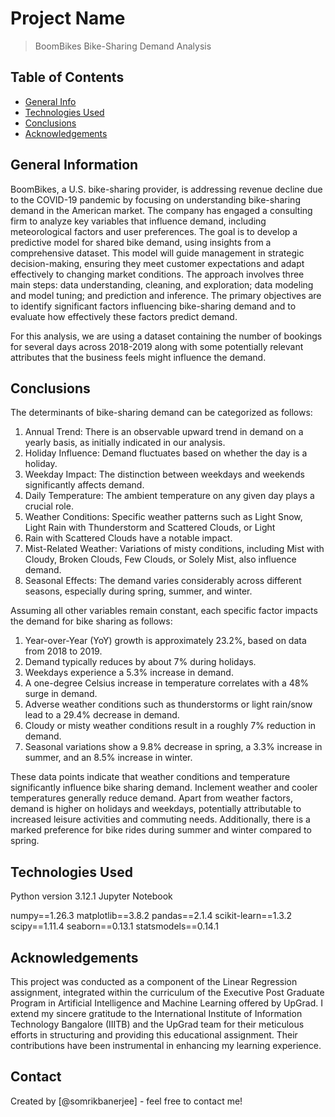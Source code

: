 # Project Name
> BoomBikes Bike-Sharing Demand Analysis


## Table of Contents
* [General Info](#general-information)
* [Technologies Used](#technologies-used)
* [Conclusions](#conclusions)
* [Acknowledgements](#acknowledgements)

<!-- You can include any other section that is pertinent to your problem -->

## General Information
BoomBikes, a U.S. bike-sharing provider, is addressing revenue decline due to the COVID-19 pandemic by focusing on understanding bike-sharing demand in the American market. The company has engaged a consulting firm to analyze key variables that influence demand, including meteorological factors and user preferences. The goal is to develop a predictive model for shared bike demand, using insights from a comprehensive dataset. This model will guide management in strategic decision-making, ensuring they meet customer expectations and adapt effectively to changing market conditions. The approach involves three main steps: data understanding, cleaning, and exploration; data modeling and model tuning; and prediction and inference. The primary objectives are to identify significant factors influencing bike-sharing demand and to evaluate how effectively these factors predict demand.

For this analysis, we are using a dataset containing the number of bookings for several days across 2018-2019 along with some potentially relevant attributes that the business feels might influence the demand.

<!-- You don't have to answer all the questions - just the ones relevant to your project. -->

## Conclusions
The determinants of bike-sharing demand can be categorized as follows:

1. Annual Trend: There is an observable upward trend in demand on a yearly basis, as initially indicated in our analysis.
2. Holiday Influence: Demand fluctuates based on whether the day is a holiday.
3. Weekday Impact: The distinction between weekdays and weekends significantly affects demand.
4. Daily Temperature: The ambient temperature on any given day plays a crucial role.
5. Weather Conditions: Specific weather patterns such as Light Snow, Light Rain with Thunderstorm and Scattered Clouds, or Light 
6. Rain with Scattered Clouds have a notable impact.
7. Mist-Related Weather: Variations of misty conditions, including Mist with Cloudy, Broken Clouds, Few Clouds, or Solely Mist, also influence demand.
8. Seasonal Effects: The demand varies considerably across different seasons, especially during spring, summer, and winter.

Assuming all other variables remain constant, each specific factor impacts the demand for bike sharing as follows:

1. Year-over-Year (YoY) growth is approximately 23.2%, based on data from 2018 to 2019.
2. Demand typically reduces by about 7% during holidays.
3. Weekdays experience a 5.3% increase in demand.
4. A one-degree Celsius increase in temperature correlates with a 48% surge in demand.
5. Adverse weather conditions such as thunderstorms or light rain/snow lead to a 29.4% decrease in demand.
6. Cloudy or misty weather conditions result in a roughly 7% reduction in demand.
7. Seasonal variations show a 9.8% decrease in spring, a 3.3% increase in summer, and an 8.5% increase in winter.

These data points indicate that weather conditions and temperature significantly influence bike sharing demand. Inclement weather and cooler temperatures generally reduce demand. Apart from weather factors, demand is higher on holidays and weekdays, potentially attributable to increased leisure activities and commuting needs. Additionally, there is a marked preference for bike rides during summer and winter compared to spring.

<!-- You don't have to answer all the questions - just the ones relevant to your project. -->


## Technologies Used
Python version 3.12.1
Jupyter Notebook

numpy==1.26.3
matplotlib==3.8.2
pandas==2.1.4
scikit-learn==1.3.2
scipy==1.11.4
seaborn==0.13.1
statsmodels==0.14.1


<!-- As the libraries versions keep on changing, it is recommended to mention the version of library used in this project -->

## Acknowledgements
This project was conducted as a component of the Linear Regression assignment, integrated within the curriculum of the Executive Post Graduate Program in Artificial Intelligence and Machine Learning offered by UpGrad. I extend my sincere gratitude to the International Institute of Information Technology Bangalore (IIITB) and the UpGrad team for their meticulous efforts in structuring and providing this educational assignment. Their contributions have been instrumental in enhancing my learning experience.


## Contact
Created by [@somrikbanerjee] - feel free to contact me!


<!-- Optional -->
<!-- ## License -->
<!-- This project is open source and available under the [... License](). -->

<!-- You don't have to include all sections - just the one's relevant to your project -->
